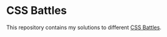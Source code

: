 # CSS Battles

This repository contains my solutions to different [CSS Battles]([/guides/content/editing-an-existing-page](https://cssbattle.dev/)).
